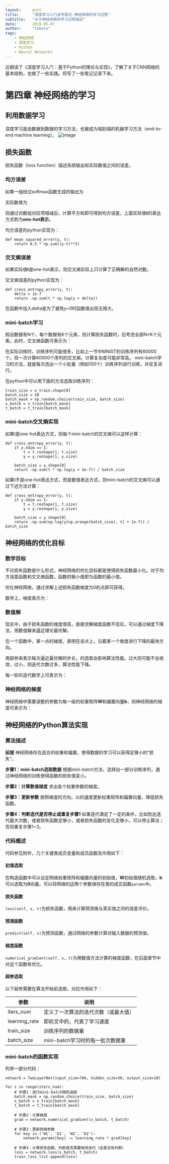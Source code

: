 ```yaml
---
layout:     post
title:      "深度学习入门读书笔记-神经网络的学习过程"
subtitle:   "关于神经网络的学习过程描述"
date:       2019-05-07
author:     "toboto"
tags:
    - 神经网络
    - 深度学习
    - Python
    - Neural Networks
---
```


近期读了《深度学习入门：基于Python的理论与实现》，了解了关于CNN网络的基本结构，也做了一些实践。将写了一些笔记记录下来。

# 第四章 神经网络的学习
## 利用数据学习
深度学习是由数据到数据的学习方法，也被成为端到端的机器学习方法（end-to-end machine learning）。
![image](http://www.ituring.com.cn/figures/2018/DeepLearning/047.png)

## 损失函数
损失函数（loss function）描述系统输出和实际数值之间的误差。

### 均方误差
<script type='text/javascript'>
ele = document.createElement("div");
latex = "E= \\frac{1}{2}\\sum_{k}(y_k-t_k)^2";
katex.render(latex, ele , katexEqu);
document.write(ele.outerHTML);
</script>
如果一组经过softmax函数生成的输出为
<script type='text/javascript'>
ele = document.createElement("div");
latex = "\\mathbf{y}=[0.1, 0.05, 0.6, 0, 0.05, 0.1, 0, 0.1, 0, 0]";
katex.render(latex, ele , katexEqu);
document.write(ele.outerHTML);
</script>
实际数值为
<script type='text/javascript'>
ele = document.createElement("div");
latex = "\\mathbf{t}=[0, 0, 1, 0, 0, 0, 0, 0, 0, 0]";
katex.render(latex, ele , katexEqu);
document.write(ele.outerHTML);
</script>
则通过对数组对应项相减后，计算平方和即可得到均方误差。上面实际值**t**的表达方式称为**one-hot表示**。

均方误差的python实现为：
```
def mean_squared_error(y, t):
    return 0.5 * np.sum((y-t)**2)
```

### 交叉熵误差
<script type='text/javascript'>
ele = document.createElement("div");
latex = "E= -\\sum_{k}t_k\\ln{y_k}";
katex.render(latex, ele , katexEqu);
document.write(ele.outerHTML);
</script>
如果实际值**t**是one-hot表示，则交叉熵实际上只计算了正确解的自然对数。

交叉熵误差的python实现为：
```
def cross_entropy_error(y, t):
    delta = 1e-7
    return -np.sum(t * np.log(y + delta))
```

在函数中加入delta是为了避免y=0时函数值出现无限大。

### mini-batch学习
假设数据有N个，每个数据有K个元素，则计算损失函数时，应考虑全部N×K个元素。此时，交叉熵函数可表示为：
<script type='text/javascript'>
ele = document.createElement("div");
latex = "E=-\\frac{1}{N}\\sum_{n=1}^{N}\\sum_{k=1}^{K}t_{nk}\\ln{y_{nk}}";
katex.render(latex, ele , katexEqu);
document.write(ele.outerHTML);
</script>
在实际训练时，训练序列可能很多，比如上一节中MNIST的训练序列有60000个。但一次计算60000个序列的交叉熵，计算复杂度可能非常高。
mini-batch学习的方法，就是每次选出一个小批量（例如100个）训练序列进行训练，并反复进行。

在python中可以用下面的方法选取训练序列：
```
train_size = x_train.shape[0]
batch_size = 10
batch_mask = np.random.choice(train_size, batch_size)
x_batch = x_train[batch_mask]
t_batch = t_train[batch_mask]
```

### mini-batch交叉熵实现
如果t是one-hot表达方式，则每个mini-batch的交叉熵可以这样计算：
```
def cross_entropy_error(y, t):
    if y.ndim == 1:
        t = t.reshape(1, t.size)
        y = y.reshape(1, y.size)

    batch_size = y.shape[0]
    return -np.sum(t * np.log(y + 1e-7)) / batch_size
```
如果t不是one-hot表达方式，而是数值表达方式，则mini-batch的交叉熵可以通过下述方法计算：
```
def cross_entropy_error(y, t):
    if y.ndim == 1:
        t = t.reshape(1, t.size)
        y = y.reshape(1, y.size)

    batch_size = y.shape[0]
    return -np.sum(np.log(y[np.arange(batch_size), t] + 1e-7)) / batch_size
```

## 神经网络的优化目标
### 数学目标
不论损失函数是什么形式，神经网络的优化目标都是使得损失函数最小化。对于均方误差函数和交叉熵函数，函数的极小值即为函数的最小值。

优化神经网络，通过求解上述损失函数梯度为0的点即可获得。

数学上，梯度表示为：
<script type='text/javascript'>
ele = document.createElement("div");
latex = "\\nabla f = \\left( \\frac{\\partial f}{\\partial x_0}, \\frac{\\partial f}{\\partial x_1}\\right)";
katex.render(latex, ele , katexEqu);
document.write(ele.outerHTML);
</script>

### 数值解
现实中，由于损失函数的维度很高，直接求解梯度函数不现实。可以通过梯度下降法，用数值解来逼近理论最优解。

在一个函数中，某一点的梯度，表明在该点上，沿着某一个维度进行下降的最快方向。

用超参<span id='kinline1'></span>来表示每次逼近最优解的步长，<span id='kinline2'></span>的选取会影响算法性能。<span id='kinline3'></span>过大则可能不会收敛，<span id='kinline3'></span>过小，则迭代次数过多，算法性能下降。

每一轮的迭代数学上可表示为：
<script type='text/javascript'>
ele = document.createElement("div");
latex = "x_0 = x_0 - \\eta\\frac{\\partial f}{\\partial x_0}\\newline";
latex += "x_1 = x_1 - \\eta\\frac{\\partial f}{\\partial x_1}";
katex.render(latex, ele , katexEqu);
document.write(ele.outerHTML);
</script>

### 神经网络的梯度
神经网络中需要调整的参数为每一级的权重矩阵**W**和偏置向量**b**，则神经网络的梯度可表示为：
<script type='text/javascript'>
ele = document.createElement("div");
latex = "\\frac{\\partial L}{\\partial \\mathbf{W}} = \\begin{pmatrix}";
latex += "\\frac{\\partial L}{\\partial w_{11}} & \\frac{\\partial L}{\\partial w_{12}} & \\frac{\\partial L}{\\partial w_{13}}\\\\";
latex += "\\frac{\\partial L}{\\partial w_{21}} & \\frac{\\partial L}{\\partial w_{22}} & \\frac{\\partial L}{\\partial w_{23}}";
latex += "\\end{pmatrix}";
katex.render(latex, ele , katexEqu);
document.write(ele.outerHTML);
</script>

## 神经网络的Python算法实现
### 算法描述
**前提**
神经网络存在适合的权重和偏置，使得数据的学习可以获得足够小的“损失”。

**步骤1：mini-batch选取数据**
根据mini-batch方法，选择出一部分训练序列，通过神经网络的训练使得函数的损失值变小。

**步骤2：计算数值梯度**
求出各个权重参数的梯度。

**步骤3：更新参数**
按照梯度的方向，以<span id='kinline5'></span>的速度更新权重矩阵和偏置向量，降低损失函数。

**步骤4：判断迭代是否停止或重复步骤1**
如果迭代满足了一定的条件，比如到达迭代最大次数，或者损失函数足够小，或者损失函数的变化足够小，可以停止算法；否则重复步骤1~3。

### 代码概述
代码参见附件，几个关键类成员变量和成员函数及作用如下：

#### 初值选取
在构造函数中可以设定网络权重矩阵和偏置向量的初始值，**W**初始值随机选取，**b**可以选取为**0**向量。可以将网络的这两个参数保存在类的成员函数```params```中。

#### 损失函数
```loss(self, x, t)```为损失函数，用来计算预测值与真实值之间的误差评价。

#### 预测函数
```predict(self, x)```为预测函数，通过网络的参数计算对输入数据的预测值。

#### 梯度函数
```numerical_gradient(self, x, t)```为用数值方法计算的梯度函数，在后面章节中对这个函数有优化。

#### 超参选取
以下超参需要在算法开始前选取，对应作用如下：

参数 | 说明
---|---
iters_num | 定义了一次算法的迭代次数（或最大值）
learning_rate | 即前文中的<span id='kinline6'></span>，代表了学习速度
train_size | 训练序列的数据量
batch_size | mini-batch学习时的每一批次数据量

### mini-batch的函数实现

列举一部分代码：

```
network = TwoLayerNet(input_size=784, hidden_size=50, output_size=10)

for i in range(iters_num):
    # 步骤1：进行mini-batch随机选取
    batch_mask = np.random.choice(train_size, batch_size)
    x_batch = x_train[batch_mask]
    t_batch = t_train[batch_mask]

    # 步骤2：计算梯度
    grad = network.numerical_gradient(x_batch, t_batch)

    # 步骤3：更新网络参数
    for key in ('W1', 'b1', 'W2', 'b2'):
        network.params[key] -= learning_rate * grad[key]

    # 步骤4：计算损失函数，判断是否需要继续迭代（这里没有判断）
    loss = network.loss(x_batch, t_batch)
    train_loss_list.append(loss)

```


<script type='text/javascript'>
ele = document.getElementById('kinline1');
latex = "\\eta";
katex.render(latex, ele , katexInline);
ele = document.getElementById('kinline2');
katex.render(latex, ele , katexInline);
ele = document.getElementById('kinline3');
katex.render(latex, ele , katexInline);
ele = document.getElementById('kinline4');
katex.render(latex, ele , katexInline);
ele = document.getElementById('kinline5');
katex.render(latex, ele , katexInline);
ele = document.getElementById('kinline6');
katex.render(latex, ele , katexInline);
</script>

